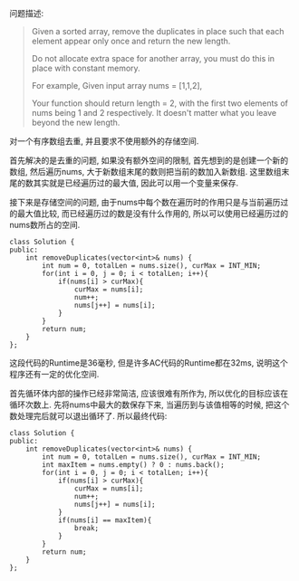 问题描述:

> Given a sorted array, remove the duplicates in place such that each element appear only once and return the new length.
> 
> Do not allocate extra space for another array, you must do this in place with constant memory.
> 
> For example,
> Given input array nums = [1,1,2],
> 
> Your function should return length = 2, with the first two elements of nums being 1 and 2 respectively. It doesn't matter what you leave beyond the new length.

对一个有序数组去重, 并且要求不使用额外的存储空间. 

首先解决的是去重的问题, 如果没有额外空间的限制, 首先想到的是创建一个新的数组, 然后遍历nums, 大于新数组末尾的数则把当前的数加入新数组. 这里数组末尾的数其实就是已经遍历过的最大值, 因此可以用一个变量来保存.

接下来是存储空间的问题, 由于nums中每个数在遍历时的作用只是与当前遍历过的最大值比较, 而已经遍历过的数是没有什么作用的, 所以可以使用已经遍历过的nums数所占的空间.

    class Solution {
    public:
        int removeDuplicates(vector<int>& nums) {
            int num = 0, totalLen = nums.size(), curMax = INT_MIN;
            for(int i = 0, j = 0; i < totalLen; i++){
                if(nums[i] > curMax){
                    curMax = nums[i];
                    num++;
                    nums[j++] = nums[i];
                }
            }
            return num;
        }
    };

这段代码的Runtime是36毫秒, 但是许多AC代码的Runtime都在32ms, 说明这个程序还有一定的优化空间.

首先循环体内部的操作已经非常简洁, 应该很难有所作为, 所以优化的目标应该在循环次数上. 先将nums中最大的数保存下来, 当遍历到与该值相等的时候, 把这个数处理完后就可以退出循环了. 所以最终代码:

    class Solution {
    public:
        int removeDuplicates(vector<int>& nums) {
            int num = 0, totalLen = nums.size(), curMax = INT_MIN;
            int maxItem = nums.empty() ? 0 : nums.back();
            for(int i = 0, j = 0; i < totalLen; i++){
                if(nums[i] > curMax){
                    curMax = nums[i];
                    num++;
                    nums[j++] = nums[i];
                }
                if(nums[i] == maxItem){
                    break;
                }
            }
            return num;
        }
    };